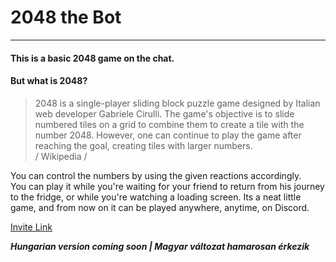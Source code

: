 # 2048 the Bot
---

#### This is a basic 2048 game on the chat.

#### But what is 2048?
> 2048 is a single-player sliding block puzzle game designed by Italian web developer Gabriele Cirulli. The game's objective is to slide numbered tiles on a grid to combine them to create a tile with the number 2048. However, one can continue to play the game after reaching the goal, creating tiles with larger numbers.  
> / Wikipedia /

You can control the numbers by using the given reactions accordingly.  
You can play it while you're waiting for your friend to return from his journey to the fridge, or while you're watching a loading screen. Its a neat little game, and from now on it can be played anywhere, anytime, on Discord.

[Invite Link](https://discordapp.com/oauth2/authorize?client_id=570354704073359390&scope=bot&permissions=0)

***Hungarian version coming soon | Magyar változat hamarosan érkezik***
